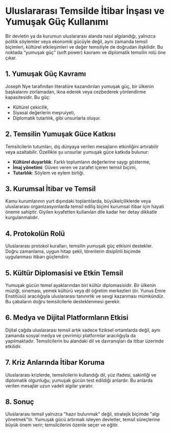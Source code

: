 # Uluslararası Temsilde İtibar İnşası ve Yumuşak Güç Kullanımı

Bir devletin ya da kurumun uluslararası alanda nasıl algılandığı, yalnızca politik söylemler veya ekonomik gücüyle değil, aynı zamanda temsil biçimleri, kültürel etkileşimleri ve değer temsiliyle de doğrudan ilişkilidir. Bu noktada “yumuşak güç” (soft power) kavramı ve diplomatik temsilin rolü öne çıkar.

## 1. Yumuşak Güç Kavramı

Joseph Nye tarafından literatüre kazandırılan yumuşak güç, bir ülkenin başkalarını zorlamadan, ikna ederek veya cezbederek yönlendirme kapasitesidir. Bu güç:

- Kültürel çekicilik,
- Siyasal değerlerin meşruiyeti,
- Diplomatik tutarlılık,
  gibi unsurlarla oluşur.

## 2. Temsilin Yumuşak Güce Katkısı

Temsilcilerin tutumları, dış dünyaya verilen mesajların etkinliğini artırabilir veya azaltabilir. Özellikle şu unsurlar yumuşak güce katkıda bulunur:

- **Kültürel duyarlılık**: Farklı toplumların değerlerine saygı gösterme,
- **İmaj yönetimi**: Güven veren ve zarafet içeren temsil biçimi,
- **Tutarlılık**: Söylem ve eylem birliği.

## 3. Kurumsal İtibar ve Temsil

Kamu kurumlarının yurt dışındaki toplantılarda, büyükelçiliklerde veya uluslararası organizasyonlarda temsil ediliş biçimi kurumsal itibar için hayati öneme sahiptir. Giyilen kıyafetten kullanılan dile kadar her detay dikkatle kurgulanmalıdır.

## 4. Protokolün Rolü

Uluslararası protokol kuralları, temsilin yumuşak güç etkisini destekler. Doğru zamanlama, uygun hitap şekli, törenlerin disiplinli biçimde uygulanması itibarı güçlendirir.

## 5. Kültür Diplomasisi ve Etkin Temsil

Yumuşak gücün temel ayaklarından biri kültür diplomasisidir. Bir ülkenin müziği, sineması, yemek kültürü veya dil öğretim merkezleri (ör. Yunus Emre Enstitüsü) aracılığıyla uluslararası tanınırlık ve sevgi kazanması mümkündür. Bu çabaların doğru temsilcilerle desteklenmesi gerekir.

## 6. Medya ve Dijital Platformların Etkisi

Dijital çağda uluslararası temsil artık sadece fiziksel ortamlarda değil, aynı zamanda sosyal medya ve çevrimiçi platformlar aracılığıyla da yapılmaktadır. Temsilcilerin bu alandaki dil ve davranışları da itibar üzerinde etkilidir.

## 7. Kriz Anlarında İtibar Koruma

Uluslararası krizlerde, temsilcilerin kullandığı dil, yüz ifadesi, sakinliği ve diplomatik olgunluğu; yumuşak gücün test edildiği anlardır. Bu anlarda verilen mesajlar uzun vadeli algılar yaratır.

## 8. Sonuç

Uluslararası temsil yalnızca "hazır bulunmak" değil, stratejik biçimde "algı yönetmek"tir. Yumuşak gücü artırmak isteyen devletler, temsil süreçlerine büyük önem verir; temsilcilerini özenle seçer ve eğitir.
